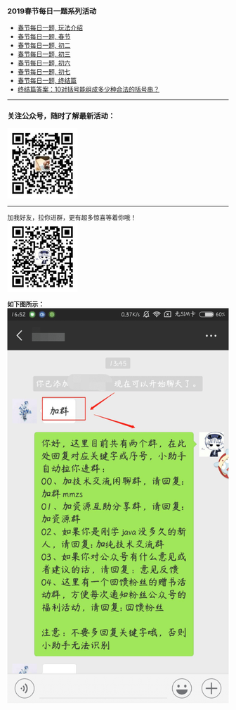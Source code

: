 ### 2019春节每日一题系列活动

- [春节每日一题, 玩法介绍](https://mp.weixin.qq.com/s?__biz=MzU4NzYwNDAwMg==&mid=2247484811&idx=2&sn=d3b2af4bdcb68ccd4d929fb8b583cf35&chksm=fde8ccc6ca9f45d0f2ac5f2c1f51ec3aacd83520f9776a02bc34145a9bb6fbe96ec9932ca513&scene=0#rd)
- [春节每日一题, 春节](https://mp.weixin.qq.com/s?__biz=MzU4NzYwNDAwMg==&mid=2247484812&idx=1&sn=080ea8db5ab5ca170332b87570045ae5&chksm=fde8ccc1ca9f45d757af1d2ab298c5651a5b2d8ea5f8861b0a1cdcdd2f347bfbfe1d53347de3&scene=0#rd)
- [春节每日一题, 初二](https://mp.weixin.qq.com/s?__biz=MzU4NzYwNDAwMg==&mid=2247484813&idx=1&sn=9a61e1cc2b6406d832464b2b590608f4&chksm=fde8ccc0ca9f45d6c4af66c7d1d2f43f88523d8510b3b468a7b1f93393b6a68c27a1f721cea0&scene=0#rd)
- [春节每日一题, 初三](https://mp.weixin.qq.com/s?__biz=MzU4NzYwNDAwMg==&mid=2247484814&idx=1&sn=823d006eb06aacdcabe84839404b8cf6&chksm=fde8ccc3ca9f45d535bb0bd2fa52f4ae200ecb5299e408a1f10418aef6da3f00fe58ba85ca21&scene=0#rd)
- [春节每日一题, 初六](https://mp.weixin.qq.com/s?__biz=MzU4NzYwNDAwMg==&mid=2247484820&idx=1&sn=d94c1daa23c49954dd253e681eeb99fa&chksm=fde8ccd9ca9f45cfd21dbce0316ceb0f223a963a901214c4927535b17612e901b5f2abdaa4e7&scene=0#rd)
- [春节每日一题, 初七](https://mp.weixin.qq.com/s?__biz=MzU4NzYwNDAwMg==&mid=2247484821&idx=1&sn=125544c66a3f075f0fc366c5ebe1c248&chksm=fde8ccd8ca9f45ce71f3a47d8ffc1896ebac94ab6672e3d3db6946025ab1c2a2fa6460b6c451&scene=0#rd)
- [春节每日一题, 终结篇](https://mp.weixin.qq.com/s?__biz=MzU4NzYwNDAwMg==&mid=2247484822&idx=1&sn=9728497b2f0bbc4abdb8e515ea133341&chksm=fde8ccdbca9f45cd43b04c57ec142247ff89ca34aa8438899dab2f05e168f1f34b5b71f068c5&scene=0#rd)
- [终结篇答案：10对括号能组成多少种合法的括号串？](https://mp.weixin.qq.com/s/DbfZuOPxIsFE_RHfAP9Unw)

<hr>

### 关注公众号，随时了解最新活动：
![image](https://github.com/mmzsblog/blog-mmzsit/blob/master/src/image/gzh.png)
<hr>

加我好友，拉你进群，更有超多惊喜等着你哦！<br>
![image](https://github.com/mmzsblog/blog-mmzsit/blob/master/src/image/mmzsblog.png)

**如下图所示：**<br>
![image](https://github.com/mmzsblog/blog-mmzsit/blob/master/src/image/example.png)
